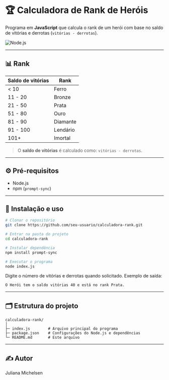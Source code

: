 ﻿# 🏆 Calculadora de Rank de Heróis

Programa em **JavaScript** que calcula o rank de um herói com base no saldo de vitórias e derrotas (`vitórias - derrotas`).

![Node.js](https://img.shields.io/badge/Node.js-v22.12.0-green) 

---

## 📊 Rank

| Saldo de vitórias | Rank     |
| ----------------- | -------- |
| < 10              | Ferro    |
| 11 - 20           | Bronze   |
| 21 - 50           | Prata    |
| 51 - 80           | Ouro     |
| 81 - 90           | Diamante |
| 91 - 100          | Lendário |
| 101+              | Imortal  |

> O **saldo de vitórias** é calculado como: `vitórias - derrotas`.

---

## ⚙️ Pré-requisitos

* Node.js
* npm (`prompt-sync`)

---

## 🚀 Instalação e uso

```bash
# Clonar o repositório
git clone https://github.com/seu-usuario/calculadora-rank.git

# Entrar na pasta do projeto
cd calculadora-rank

# Instalar dependência
npm install prompt-sync

# Executar o programa
node index.js
```

Digite o número de vitórias e derrotas quando solicitado.
Exemplo de saída:

```
O Herói tem o saldo vitórias 40 e está no rank Prata.
```

---

## 🗂 Estrutura do projeto

```
calculadora-rank/
│
├─ index.js        # Arquivo principal do programa
├─ package.json    # Configurações do Node.js e dependências
└─ README.md       # Este arquivo
```

---

## ✍️ Autor

Juliana Michelsen

